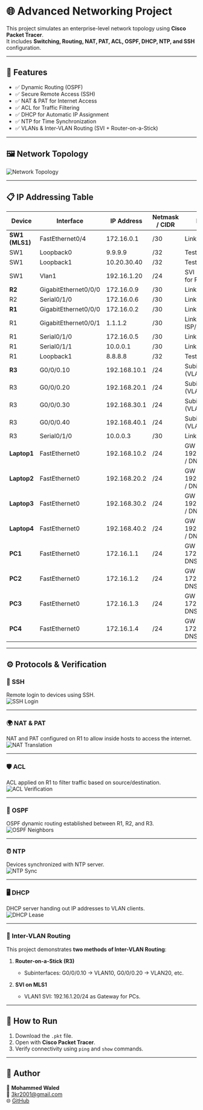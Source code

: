 # 🌐 Advanced Networking Project

This project simulates an enterprise-level network topology using **Cisco Packet Tracer**.  
It includes **Switching, Routing, NAT, PAT, ACL, OSPF, DHCP, NTP, and SSH** configuration.  

---

## 🔑 Features
- ✅ Dynamic Routing (OSPF)
- ✅ Secure Remote Access (SSH)
- ✅ NAT & PAT for Internet Access
- ✅ ACL for Traffic Filtering
- ✅ DHCP for Automatic IP Assignment
- ✅ NTP for Time Synchronization
- ✅ VLANs & Inter-VLAN Routing (SVI + Router-on-a-Stick)

---

## 🖼️ Network Topology
![Network Topology](./images/TOPOLOGY.png)

---

## 📋 IP Addressing Table

| Device | Interface              | IP Address     | Netmask / CIDR | Notes                              |
|--------|------------------------|----------------|----------------|-----------------------------------|
| **SW1 (MLS1)** | FastEthernet0/4      | 172.16.0.1     | /30            | Link to R1                        |
| SW1    | Loopback0              | 9.9.9.9        | /32            | Test / ID                         |
| SW1    | Loopback1              | 10.20.30.40    | /32            | Test / ID                         |
| SW1    | Vlan1                  | 192.16.1.20    | /24            | SVI (Gateway for PCs)             |
| **R2** | GigabitEthernet0/0/0   | 172.16.0.9     | /30            | Link to MLS1                      |
| R2     | Serial0/1/0            | 172.16.0.6     | /30            | Link to R1                        |
| **R1** | GigabitEthernet0/0/0   | 172.16.0.2     | /30            | Link to SW1                       |
| R1     | GigabitEthernet0/0/1   | 1.1.1.2        | /30            | Link to ISP/Outside               |
| R1     | Serial0/1/0            | 172.16.0.5     | /30            | Link to R2                        |
| R1     | Serial0/1/1            | 10.0.0.1       | /30            | Link to R3                        |
| R1     | Loopback1              | 8.8.8.8        | /32            | Test / DNS                        |
| **R3** | G0/0/0.10              | 192.168.10.1   | /24            | Subinterface (VLAN10)             |
| R3     | G0/0/0.20              | 192.168.20.1   | /24            | Subinterface (VLAN20)             |
| R3     | G0/0/0.30              | 192.168.30.1   | /24            | Subinterface (VLAN30)             |
| R3     | G0/0/0.40              | 192.168.40.1   | /24            | Subinterface (VLAN40)             |
| R3     | Serial0/1/0            | 10.0.0.3       | /30            | Link to R1                        |
| **Laptop1** | FastEthernet0        | 192.168.10.2   | /24            | GW 192.168.10.1 / DNS 8.8.8.8     |
| **Laptop2** | FastEthernet0        | 192.168.20.2   | /24            | GW 192.168.20.1 / DNS 8.8.8.8     |
| **Laptop3** | FastEthernet0        | 192.168.30.2   | /24            | GW 192.168.30.1 / DNS 8.8.8.8     |
| **Laptop4** | FastEthernet0        | 192.168.40.2   | /24            | GW 192.168.40.1 / DNS 8.8.8.8     |
| **PC1** | FastEthernet0          | 172.16.1.1     | /24            | GW 172.16.1.20 / DNS 8.8.8.8      |
| **PC2** | FastEthernet0          | 172.16.1.2     | /24            | GW 172.16.1.20 / DNS 8.8.8.8      |
| **PC3** | FastEthernet0          | 172.16.1.3     | /24            | GW 172.16.1.20 / DNS 8.8.8.8      |
| **PC4** | FastEthernet0          | 172.16.1.4     | /24            | GW 172.16.1.20 / DNS 8.8.8.8      |

---

## ⚙️ Protocols & Verification

### 🔐 SSH
Remote login to devices using SSH.  
![SSH Login](./images/SSH.png)

---

### 🌍 NAT & PAT
NAT and PAT configured on R1 to allow inside hosts to access the internet.  
![NAT Translation](./images/NAT.png)

---

### 🛡️ ACL
ACL applied on R1 to filter traffic based on source/destination.  
![ACL Verification](./images/ACL.png)

---

### 📡 OSPF
OSPF dynamic routing established between R1, R2, and R3.  
![OSPF Neighbors](./images/OSPF.png)

---

### ⏰ NTP
Devices synchronized with NTP server.  
![NTP Sync](./images/NTP.png)

---

### 🖥️ DHCP
DHCP server handing out IP addresses to VLAN clients.  
![DHCP Lease](./images/DHCP.png)

---

### 🔀 Inter-VLAN Routing
This project demonstrates **two methods of Inter-VLAN Routing**:

1. **Router-on-a-Stick (R3)**  
   - Subinterfaces: G0/0/0.10 → VLAN10, G0/0/0.20 → VLAN20, etc.  

2. **SVI on MLS1**  
   - VLAN1 SVI: 192.16.1.20/24 as Gateway for PCs.  

---

## 🚀 How to Run
1. Download the `.pkt` file.  
2. Open with **Cisco Packet Tracer**.  
3. Verify connectivity using `ping` and `show` commands.  

---

## 🔗 Author
👤 **Mohammed Waled**  
📧 [3kr2001@gmail.com](mailto:3kr2001@gmail.com)  
🌐 [GitHub](https://github.com/Mhmdghost)
